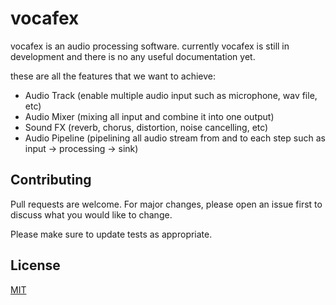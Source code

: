 # vocafex

vocafex is an audio processing software.
currently vocafex is still in development and there is no any useful documentation yet. 

these are all the features that we want to achieve:
- Audio Track (enable multiple audio input such as microphone, wav file, etc)
- Audio Mixer (mixing all input and combine it into one output)
- Sound FX (reverb, chorus, distortion, noise cancelling, etc)
- Audio Pipeline (pipelining all audio stream from and to each step such as input -> processing -> sink)


## Contributing
Pull requests are welcome. For major changes, please open an issue first to discuss what you would like to change.

Please make sure to update tests as appropriate.

## License
[MIT](https://choosealicense.com/licenses/mit/)
